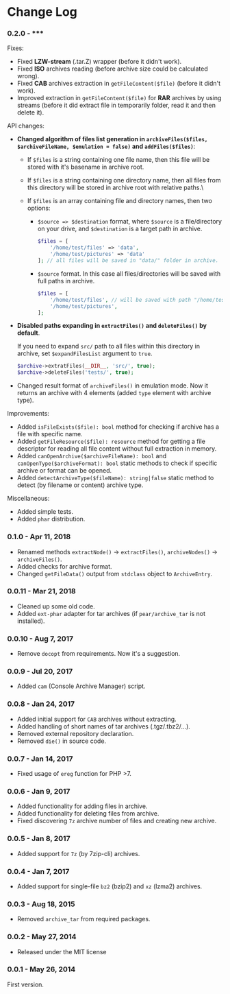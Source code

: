 # Change Log

### 0.2.0 - ***
Fixes:
* Fixed **LZW-stream** (.tar.Z) wrapper (before it didn't work).
* Fixed **ISO** archives reading (before archive size could be calculated wrong).
* Fixed **CAB** archives extraction in `getFileContent($file)` (before it didn't work).
* Improved extraction in `getFileContent($file)` for **RAR** archives by using streams (before it did extract file in temporarily folder, read it and then delete it).

API changes:
* **Changed algorithm of files list generation in `archiveFiles($files, $archiveFileName, $emulation = false)` and `addFiles($files)`**:
  - If `$files` is a string containing one file name, then this file will be stored with it's basename in archive root.
  - If `$files` is a string containing one directory name, then all files from this directory will be stored in archive root with relative paths.\
  - If `$files` is an array containing file and directory names, then two options:
      
    - `$source => $destination` format, where `$source` is a file/directory on your drive, and `$destination` is a target path in archive.
        ```php
        $files = [
            '/home/test/files' => 'data',
            '/home/test/pictures' => 'data'
        ]; // all files will be saved in "data/" folder in archive.
        ```
    - `$source` format. In this case all files/directories will be saved with full paths in archive.
        ```php
        $files = [
            '/home/test/files', // will be saved with path "/home/test/files" in archive
            '/home/test/pictures',
        ];
        ```
* **Disabled paths expanding in `extractFiles()` and `deleteFiles()` by default**.

    If you need to expand `src/` path to all files within this directory in archive, set `$expandFilesList` argument to `true`.
    ```php
    $archive->extratFiles(__DIR__, 'src/', true);
    $archive->deleteFiles('tests/', true);
    ```
* Changed result format of `archiveFiles()` in emulation mode. Now it returns an archive with 4 elements (added `type` element with archive type).

Improvements:
* Added `isFileExists($file): bool` method for checking if archive has a file with specific name.
* Added `getFileResource($file): resource` method for getting a file descriptor for reading all file content without full extraction in memory.
* Added `canOpenArchive($archiveFileName): bool` and `canOpenType($archiveFormat): bool` static methods to check if specific archive or format can be opened.
* Added `detectArchiveType($fileName): string|false` static method to detect (by filename or content) archive type.

Miscellaneous:
* Added simple tests.
* Added `phar` distribution.

### 0.1.0 - Apr 11, 2018
* Renamed methods `extractNode()` -> `extractFiles()`, `archiveNodes()` -> `archiveFiles()`. 
* Added checks for archive format. 
* Changed `getFileData()` output from `stdclass` object to `ArchiveEntry`.

### 0.0.11 - Mar 21, 2018
* Cleaned up some old code. 
* Added `ext-phar` adapter for tar archives (if `pear/archive_tar` is not installed).

### 0.0.10 - Aug 7, 2017
* Remove `docopt` from requirements. Now it's a suggestion.

### 0.0.9 - Jul 20, 2017
* Added `cam` (Console Archive Manager) script.

### 0.0.8 - Jan 24, 2017
* Added initial support for `CAB` archives without extracting. 
* Added handling of short names of tar archives (.tgz/.tbz2/...). 
* Removed external repository declaration. 
* Removed `die()` in source code.

### 0.0.7 - Jan 14, 2017
* Fixed usage of `ereg` function for PHP >7.

### 0.0.6 - Jan 9, 2017	
* Added functionality for adding files in archive. 
* Added functionality for deleting files from archive. 
* Fixed discovering `7z` archive number of files and creating new archive.

### 0.0.5 - Jan 8, 2017	
* Added support for `7z` (by 7zip-cli) archives.

### 0.0.4 - Jan 7, 2017	
* Added support for single-file `bz2` (bzip2) and `xz` (lzma2) archives.

### 0.0.3 - Aug 18, 2015	
* Removed `archive_tar` from required packages.

### 0.0.2 - May 27, 2014
* Released under the MIT license

### 0.0.1 - May 26, 2014
First version.